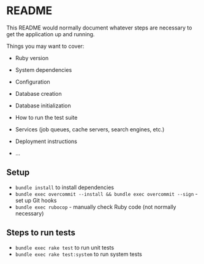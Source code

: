 # README

This README would normally document whatever steps are necessary to get the
application up and running.

Things you may want to cover:

* Ruby version

* System dependencies

* Configuration

* Database creation

* Database initialization

* How to run the test suite

* Services (job queues, cache servers, search engines, etc.)

* Deployment instructions

* ...

## Setup

* `bundle install` to install dependencies
* `bundle exec overcommit --install && bundle exec overcommit --sign` - set up Git hooks
* `bundle exec rubocop` - manually check Ruby code (not normally necessary)

## Steps to run tests

* `bundle exec rake test` to run unit tests
* `bundle exec rake test:system` to run system tests
